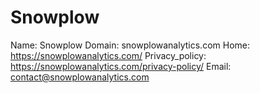 
# Snowplow

Name: Snowplow
Domain: snowplowanalytics.com
Home: https://snowplowanalytics.com/
Privacy_policy: https://snowplowanalytics.com/privacy-policy/
Email: contact@snowplowanalytics.com
